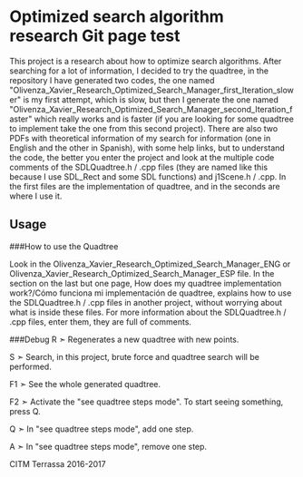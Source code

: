 ﻿# Optimized search algorithm research Git page test

This project is a research about how to optimize search algorithms. 
After searching for a lot of information, I decided to try the quadtree, in the repository I have generated two codes, the one named "Olivenza_Xavier_Research_Optimized_Search_Manager_first_Iteration_slower" is my first attempt, which is slow, but then I generate the one named "Olivenza_Xavier_Research_Optimized_Search_Manager_second_Iteration_faster" which really works and is faster (if you are looking for some quadtree to implement take the one from this second project). There are also two PDFs with theoretical information of my search for information (one in English and the other in Spanish), with some help links, but to understand the code, the better you enter the project and look at the multiple code comments of the SDLQuadtree.h / .cpp files (they are named like this because I use SDL_Rect and some SDL functions) and j1Scene.h / .cpp. In the first files are the implementation of quadtree, and in the seconds are where I use it.

## Usage
###How to use the Quadtree

Look in the Olivenza_Xavier_Research_Optimized_Search_Manager_ENG or Olivenza_Xavier_Research_Optimized_Search_Manager_ESP file. In the section on the last but one page, How does my quadtree implementation work?/Cómo funciona mi implementación de quadtree, explains how to use the SDLQuadtree.h / .cpp files in another project, without worrying about what is inside these files.
For more information about the SDLQuadtree.h / .cpp files, enter them, they are full of comments.

###Debug
R  ➣ Regenerates a new quadtree with new points.

S  ➣ Search, in this project, brute force and quadtree search will be performed.

F1 ➣ See the whole generated quadtree.

F2 ➣ Activate the "see quadtree steps mode". To start seeing something, press Q.

Q  ➣ In "see quadtree steps mode", add one step.

A  ➣ In "see quadtree steps mode", remove one step.

CITM Terrassa 2016-2017
